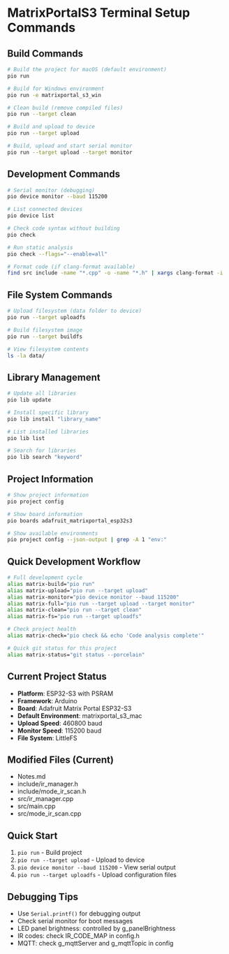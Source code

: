 # MatrixPortalS3 Terminal Setup Commands

## Build Commands
```bash
# Build the project for macOS (default environment)
pio run

# Build for Windows environment
pio run -e matrixportal_s3_win

# Clean build (remove compiled files)
pio run --target clean

# Build and upload to device
pio run --target upload

# Build, upload and start serial monitor
pio run --target upload --target monitor
```

## Development Commands
```bash
# Serial monitor (debugging)
pio device monitor --baud 115200

# List connected devices
pio device list

# Check code syntax without building
pio check

# Run static analysis
pio check --flags="--enable=all"

# Format code (if clang-format available)
find src include -name "*.cpp" -o -name "*.h" | xargs clang-format -i
```

## File System Commands
```bash
# Upload filesystem (data folder to device)
pio run --target uploadfs

# Build filesystem image
pio run --target buildfs

# View filesystem contents
ls -la data/
```

## Library Management
```bash
# Update all libraries
pio lib update

# Install specific library
pio lib install "library_name"

# List installed libraries
pio lib list

# Search for libraries
pio lib search "keyword"
```

## Project Information
```bash
# Show project information
pio project config

# Show board information
pio boards adafruit_matrixportal_esp32s3

# Show available environments
pio project config --json-output | grep -A 1 "env:"
```

## Quick Development Workflow
```bash
# Full development cycle
alias matrix-build="pio run"
alias matrix-upload="pio run --target upload"
alias matrix-monitor="pio device monitor --baud 115200"
alias matrix-full="pio run --target upload --target monitor"
alias matrix-clean="pio run --target clean"
alias matrix-fs="pio run --target uploadfs"

# Check project health
alias matrix-check="pio check && echo 'Code analysis complete'"

# Quick git status for this project
alias matrix-status="git status --porcelain"
```

## Current Project Status
- **Platform**: ESP32-S3 with PSRAM
- **Framework**: Arduino
- **Board**: Adafruit Matrix Portal ESP32-S3
- **Default Environment**: matrixportal_s3_mac
- **Upload Speed**: 460800 baud
- **Monitor Speed**: 115200 baud
- **File System**: LittleFS

## Modified Files (Current)
- Notes.md
- include/ir_manager.h
- include/mode_ir_scan.h
- src/ir_manager.cpp
- src/main.cpp
- src/mode_ir_scan.cpp

## Quick Start
1. `pio run` - Build project
2. `pio run --target upload` - Upload to device
3. `pio device monitor --baud 115200` - View serial output
4. `pio run --target uploadfs` - Upload configuration files

## Debugging Tips
- Use `Serial.printf()` for debugging output
- Check serial monitor for boot messages
- LED panel brightness: controlled by g_panelBrightness
- IR codes: check IR_CODE_MAP in config.h
- MQTT: check g_mqttServer and g_mqttTopic in config